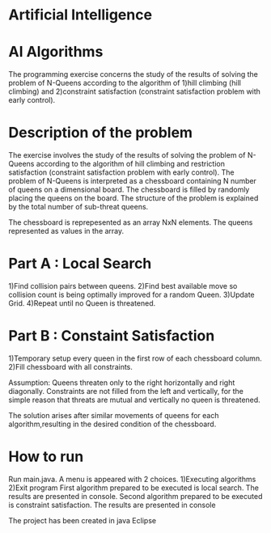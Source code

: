  
   # Artificial Intelligence
 # AI Algorithms

The programming exercise concerns the study of the results of solving the problem of N-Queens according to the algorithm of 1)hill climbing (hill climbing) and 2)constraint satisfaction (constraint satisfaction problem with early control).

# Description of the problem
The exercise involves the study of the results of solving the problem of N-Queens according to the algorithm of hill climbing and restriction satisfaction (constraint satisfaction problem with early control). The problem of N-Queens is interpreted as a chessboard containing N number of queens on a dimensional board. The chessboard is filled by randomly placing the queens on the board. The structure of the problem is explained by the total number of sub-threat queens.

The chessboard is reprepesented as an array NxN elements.
The queens represented as values in the array.


# Part A : Local Search
1)Find collision pairs between queens.
2)Find best available move so collision count is being optimally improved for a random Queen.
3)Update Grid.
4)Repeat until no Queen is threatened.

# Part B : Constaint Satisfaction
1)Temporary setup every queen in the first row of each chessboard column.
2)Fill chessboard with all constraints.

Assumption:
Queens threaten only to the right horizontally and right diagonally. Constraints are not filled from the left and vertically, for the simple reason that threats are mutual and vertically no queen is threatened.

The solution arises after similar movements of queens for each algorithm,resulting in the desired condition of the chessboard.

# How to run
Run main.java. A menu is appeared with 2 choices.
1)Executing algorithms
2)Exit program
First algorithm prepared to be executed is local search. The results are presented in console.
Second algorithm prepared to be executed is constraint satisfaction. The results are presented in console

The project has been created in java Eclipse